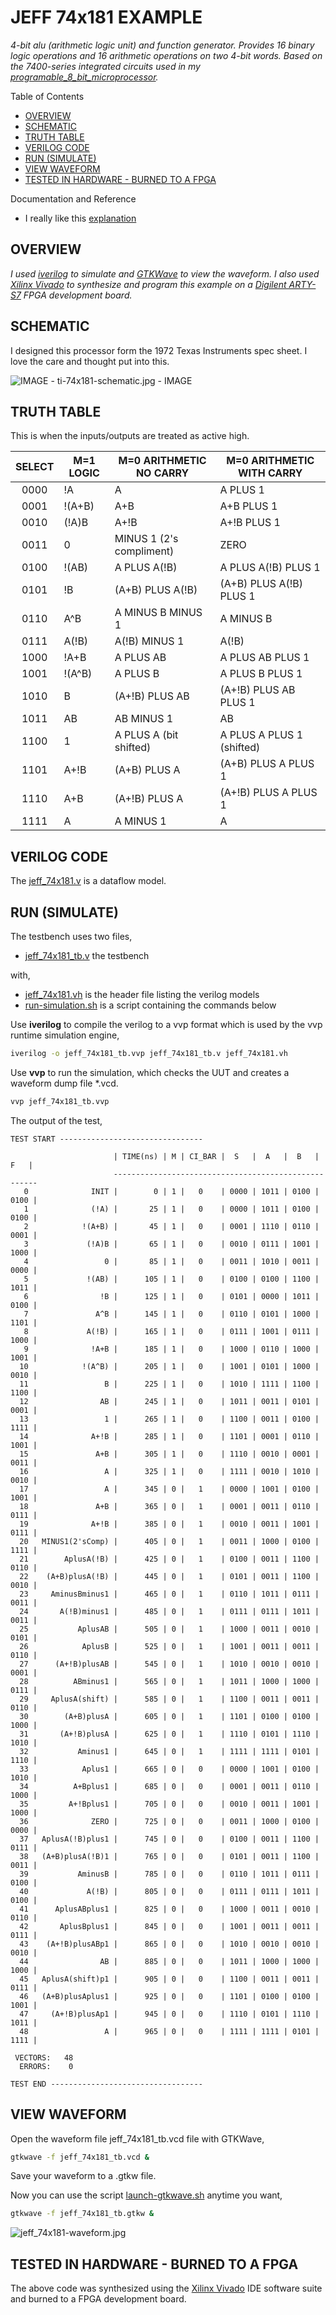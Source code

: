 # JEFF 74x181 EXAMPLE

_4-bit alu (arithmetic logic unit) and function generator.
Provides 16 binary logic operations and 16 arithmetic operations
on two 4-bit words.
Based on the 7400-series integrated circuits used in my
[programable_8_bit_microprocessor](https://github.com/JeffDeCola/my-verilog-examples/tree/master/systems/microprocessors/programable_8_bit_microprocessor)._

Table of Contents

* [OVERVIEW](https://github.com/JeffDeCola/my-verilog-examples/tree/master/combinational-logic/alus/jeff_74x181#overview)
* [SCHEMATIC](https://github.com/JeffDeCola/my-verilog-examples/tree/master/combinational-logic/alus/jeff_74x181#schematic)
* [TRUTH TABLE](https://github.com/JeffDeCola/my-verilog-examples/tree/master/combinational-logic/alus/jeff_74x181#truth-table)
* [VERILOG CODE](https://github.com/JeffDeCola/my-verilog-examples/tree/master/combinational-logic/alus/jeff_74x181#verilog-code)
* [RUN (SIMULATE)](https://github.com/JeffDeCola/my-verilog-examples/tree/master/combinational-logic/alus/jeff_74x181#run-simulate)
* [VIEW WAVEFORM](https://github.com/JeffDeCola/my-verilog-examples/tree/master/combinational-logic/alus/jeff_74x181#view-waveform)
* [TESTED IN HARDWARE - BURNED TO A FPGA](https://github.com/JeffDeCola/my-verilog-examples/tree/master/combinational-logic/alus/jeff_74x181#tested-in-hardware---burned-to-a-fpga)

Documentation and Reference

* I really like this
  [explanation](http://www.righto.com/2017/03/inside-vintage-74181-alu-chip-how-it.html)

## OVERVIEW

_I used
[iverilog](https://github.com/JeffDeCola/my-cheat-sheets/tree/master/hardware/tools/simulation/iverilog-cheat-sheet)
to simulate and
[GTKWave](https://github.com/JeffDeCola/my-cheat-sheets/tree/master/hardware/tools/simulation/gtkwave-cheat-sheet)
to view the waveform. I also used
[Xilinx Vivado](https://github.com/JeffDeCola/my-cheat-sheets/tree/master/hardware/tools/synthesis/xilinx-vivado-cheat-sheet)
to synthesize and program this example on a
[Digilent ARTY-S7](https://github.com/JeffDeCola/my-cheat-sheets/tree/master/hardware/development/fpga-development-boards/digilent-arty-s7-cheat-sheet)
FPGA development board._

## SCHEMATIC

I designed this processor form the 1972 Texas Instruments spec sheet.
I love the care and thought put into this.

![IMAGE - ti-74x181-schematic.jpg - IMAGE](../../../docs/pics/combinational-logic/ti-74x181-schematic.jpg)

## TRUTH TABLE

This is when the inputs/outputs are treated as active high.

| SELECT | M=1 LOGIC    | M=0 ARITHMETIC NO CARRY | M=0 ARITHMETIC WITH CARRY |
|:------:|--------------|-------------------------|---------------------------|
|  0000  | !A           | A                       | A PLUS 1                  |
|  0001  | !(A+B)       | A+B                     | A+B PLUS 1                |
|  0010  | (!A)B        | A+!B                    | A+!B PLUS 1               |
|  0011  | 0            | MINUS 1 (2's compliment)| ZERO                      |
|  0100  | !(AB)        | A PLUS A(!B)            | A PLUS A(!B) PLUS 1       |
|  0101  | !B           | (A+B) PLUS A(!B)        | (A+B) PLUS A(!B) PLUS 1   |
|  0110  | A^B          | A MINUS B MINUS 1       | A MINUS B                 |
|  0111  | A(!B)        | A(!B) MINUS 1           | A(!B)                     |
|  1000  | !A+B         | A PLUS AB               | A PLUS AB PLUS 1          |
|  1001  | !(A^B)       | A PLUS B                | A PLUS B PLUS 1           |
|  1010  | B            | (A+!B) PLUS AB          | (A+!B) PLUS AB PLUS 1     |
|  1011  | AB           | AB MINUS 1              | AB                        |
|  1100  | 1            | A PLUS A (bit shifted)  | A PLUS A PLUS 1 (shifted) |
|  1101  | A+!B         | (A+B) PLUS A            | (A+B) PLUS A PLUS 1       |
|  1110  | A+B          | (A+!B) PLUS A           | (A+!B) PLUS A PLUS 1      |
|  1111  | A            | A MINUS 1               | A                         |

## VERILOG CODE

The
[jeff_74x181.v](https://github.com/JeffDeCola/my-verilog-examples/blob/master/combinational-logic/alus/jeff_74x181/jeff_74x181.v)
is a dataflow model.

## RUN (SIMULATE)

The testbench uses two files,

* [jeff_74x181_tb.v](https://github.com/JeffDeCola/my-verilog-examples/blob/master/combinational-logic/alus/jeff_74x181/jeff_74x181_tb.v)
  the testbench

with,

* [jeff_74x181.vh](https://github.com/JeffDeCola/my-verilog-examples/blob/master/combinational-logic/alus/jeff_74x181/jeff_74x181.vh)
  is the header file listing the verilog models
* [run-simulation.sh](https://github.com/JeffDeCola/my-verilog-examples/blob/master/combinational-logic/alus/jeff_74x181/run-simulation.sh)
  is a script containing the commands below

Use **iverilog** to compile the verilog to a vvp format
which is used by the vvp runtime simulation engine,

```bash
iverilog -o jeff_74x181_tb.vvp jeff_74x181_tb.v jeff_74x181.vh
```

Use **vvp** to run the simulation, which checks the UUT
and creates a waveform dump file *.vcd.

```bash
vvp jeff_74x181_tb.vvp
```

The output of the test,

```text
TEST START --------------------------------

                       | TIME(ns) | M | CI_BAR |  S   |  A   |  B   |  F   |
                       -----------------------------------------------------
   0              INIT |        0 | 1 |   0    | 0000 | 1011 | 0100 | 0100 |
   1              (!A) |       25 | 1 |   0    | 0000 | 1011 | 0100 | 0100 |
   2            !(A+B) |       45 | 1 |   0    | 0001 | 1110 | 0110 | 0001 |
   3             (!A)B |       65 | 1 |   0    | 0010 | 0111 | 1001 | 1000 |
   4                 0 |       85 | 1 |   0    | 0011 | 1010 | 0011 | 0000 |
   5             !(AB) |      105 | 1 |   0    | 0100 | 0100 | 1100 | 1011 |
   6                !B |      125 | 1 |   0    | 0101 | 0000 | 1011 | 0100 |
   7               A^B |      145 | 1 |   0    | 0110 | 0101 | 1000 | 1101 |
   8             A(!B) |      165 | 1 |   0    | 0111 | 1001 | 0111 | 1000 |
   9              !A+B |      185 | 1 |   0    | 1000 | 0110 | 1000 | 1001 |
  10            !(A^B) |      205 | 1 |   0    | 1001 | 0101 | 1000 | 0010 |
  11                 B |      225 | 1 |   0    | 1010 | 1111 | 1100 | 1100 |
  12                AB |      245 | 1 |   0    | 1011 | 0011 | 0101 | 0001 |
  13                 1 |      265 | 1 |   0    | 1100 | 0011 | 0100 | 1111 |
  14              A+!B |      285 | 1 |   0    | 1101 | 0001 | 0110 | 1001 |
  15               A+B |      305 | 1 |   0    | 1110 | 0010 | 0001 | 0011 |
  16                 A |      325 | 1 |   0    | 1111 | 0010 | 1010 | 0010 |
  17                 A |      345 | 0 |   1    | 0000 | 1001 | 0100 | 1001 |
  18               A+B |      365 | 0 |   1    | 0001 | 0011 | 0110 | 0111 |
  19              A+!B |      385 | 0 |   1    | 0010 | 0011 | 1001 | 0111 |
  20   MINUS1(2'sComp) |      405 | 0 |   1    | 0011 | 1000 | 0100 | 1111 |
  21        AplusA(!B) |      425 | 0 |   1    | 0100 | 0011 | 1100 | 0110 |
  22    (A+B)plusA(!B) |      445 | 0 |   1    | 0101 | 0011 | 1100 | 0010 |
  23     AminusBminus1 |      465 | 0 |   1    | 0110 | 1011 | 0111 | 0011 |
  24       A(!B)minus1 |      485 | 0 |   1    | 0111 | 0111 | 1011 | 0011 |
  25           AplusAB |      505 | 0 |   1    | 1000 | 0011 | 0010 | 0101 |
  26            AplusB |      525 | 0 |   1    | 1001 | 0011 | 0011 | 0110 |
  27      (A+!B)plusAB |      545 | 0 |   1    | 1010 | 0010 | 0010 | 0001 |
  28          ABminus1 |      565 | 0 |   1    | 1011 | 1000 | 1000 | 0111 |
  29     AplusA(shift) |      585 | 0 |   1    | 1100 | 0011 | 0011 | 0110 |
  30        (A+B)plusA |      605 | 0 |   1    | 1101 | 0100 | 0100 | 1000 |
  31       (A+!B)plusA |      625 | 0 |   1    | 1110 | 0101 | 1110 | 1010 |
  32           Aminus1 |      645 | 0 |   1    | 1111 | 1111 | 0101 | 1110 |
  33            Aplus1 |      665 | 0 |   0    | 0000 | 1001 | 0100 | 1010 |
  34          A+Bplus1 |      685 | 0 |   0    | 0001 | 0011 | 0110 | 1000 |
  35         A+!Bplus1 |      705 | 0 |   0    | 0010 | 0011 | 1001 | 1000 |
  36              ZERO |      725 | 0 |   0    | 0011 | 1000 | 0100 | 0000 |
  37   AplusA(!B)plus1 |      745 | 0 |   0    | 0100 | 0011 | 1100 | 0111 |
  38   (A+B)plusA(!B)1 |      765 | 0 |   0    | 0101 | 0011 | 1100 | 0011 |
  39           AminusB |      785 | 0 |   0    | 0110 | 1011 | 0111 | 0100 |
  40             A(!B) |      805 | 0 |   0    | 0111 | 0111 | 1011 | 0100 |
  41      AplusABplus1 |      825 | 0 |   0    | 1000 | 0011 | 0010 | 0110 |
  42       AplusBplus1 |      845 | 0 |   0    | 1001 | 0011 | 0011 | 0111 |
  43    (A+!B)plusABp1 |      865 | 0 |   0    | 1010 | 0010 | 0010 | 0010 |
  44                AB |      885 | 0 |   0    | 1011 | 1000 | 1000 | 1000 |
  45   AplusA(shift)p1 |      905 | 0 |   0    | 1100 | 0011 | 0011 | 0111 |
  46   (A+B)plusAplus1 |      925 | 0 |   0    | 1101 | 0100 | 0100 | 1001 |
  47     (A+!B)plusAp1 |      945 | 0 |   0    | 1110 | 0101 | 1110 | 1011 |
  48                 A |      965 | 0 |   0    | 1111 | 1111 | 0101 | 1111 |

 VECTORS:   48
  ERRORS:    0

TEST END ----------------------------------
```

## VIEW WAVEFORM

Open the waveform file jeff_74x181_tb.vcd file with GTKWave,

```bash
gtkwave -f jeff_74x181_tb.vcd &
```

Save your waveform to a .gtkw file.

Now you can use the script
[launch-gtkwave.sh](https://github.com/JeffDeCola/my-verilog-examples/blob/master/launch-GTKWave-script/launch-gtkwave.sh)
anytime you want,

```bash
gtkwave -f jeff_74x181_tb.gtkw &
```

![jeff_74x181-waveform.jpg](../../../docs/pics/combinational-logic/jeff_74x181-waveform.jpg)

## TESTED IN HARDWARE - BURNED TO A FPGA

The above code was synthesized using the
[Xilinx Vivado](https://github.com/JeffDeCola/my-cheat-sheets/tree/master/hardware/tools/synthesis/xilinx-vivado-cheat-sheet)
IDE software suite and burned to a FPGA development board.
